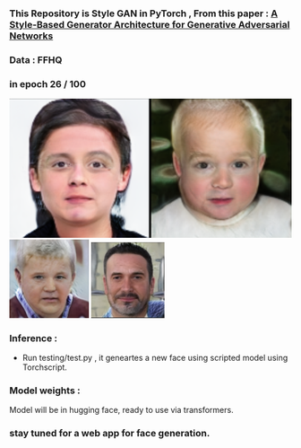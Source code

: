 ### This Repository is Style GAN in PyTorch , From this paper : [A Style-Based Generator Architecture for Generative Adversarial Networks](https://arxiv.org/abs/1812.04948) 
### Data : FFHQ

### in epoch 26 / 100 
![image alt](https://github.com/HajarHAMDOUCH01/Face-Generator-StyleGAN-PyTorch/blob/d450b4268bd570c20df92cfe0290410c00d4c02d/samples_2.png) ![image alt](https://github.com/HajarHAMDOUCH01/Face-Generator-StyleGAN-PyTorch/blob/c1dbaa23f2ff3ca79ee272aa9b13e7a4bdbfc153/generated_face.png)
![image alt](https://github.com/HajarHAMDOUCH01/Face-Generator-StyleGAN-PyTorch/blob/bf1953e7b4f47fa795cf36dc921c37bbbcb482df/generated_face_2.png)

### Inference :
- Run testing/test.py , it geneartes a new face using scripted model using Torchscript.

### Model weights :
Model will be in hugging face, ready to use via transformers.

### stay tuned for a web app for face generation.


